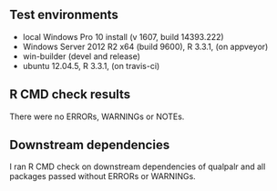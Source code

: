 ## Test environments
* local Windows Pro 10 install (v 1607, build 14393.222)
* Windows Server 2012 R2 x64 (build 9600), R 3.3.1, (on appveyor)
* win-builder (devel and release)
* ubuntu 12.04.5, R 3.3.1, (on travis-ci)

## R CMD check results
There were no ERRORs, WARNINGs or NOTEs. 

## Downstream dependencies
I ran R CMD check on downstream dependencies of qualpalr and all
packages passed without ERRORs or WARNINGs.
